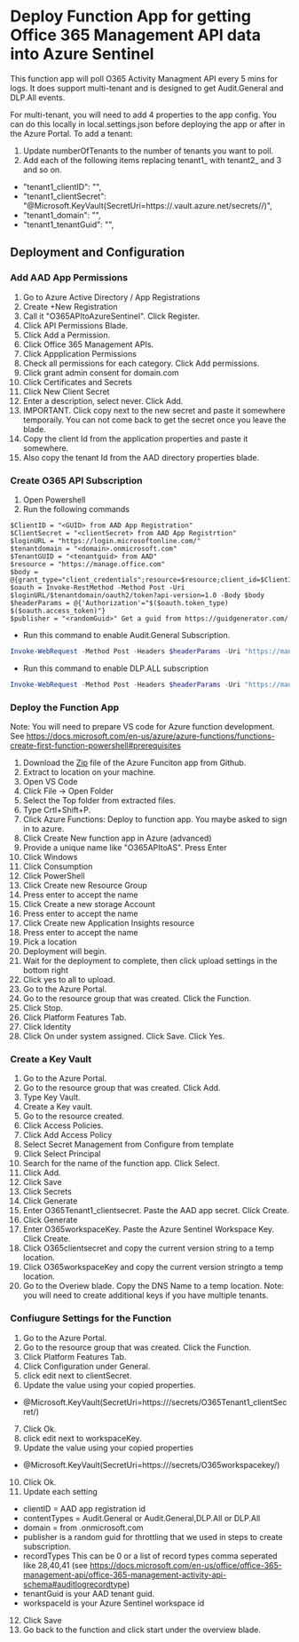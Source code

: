 # Deploy Function App for getting Office 365 Management API data into Azure Sentinel
This function app will poll O365 Activity Managment API every 5 mins for logs.  It does support multi-tenant and is designed to get Audit.General and DLP.All events.

For multi-tenant, you will need to add 4 properties to the app config.  You can do this locally in local.settings.json before deploying the app or after in the Azure Portal.
To add a tenant:
1. Update numberOfTenants to the number of tenants you want to poll.
2. Add each of the following items replacing tenant1_ with tenant2_ and 3 and so on.
* "tenant1_clientID": "<GUID>",
* "tenant1_clientSecret": "@Microsoft.KeyVault(SecretUri=https://<name>.vault.azure.net/secrets/<secret>/<version>)",
* "tenant1_domain": "<domain>",
* "tenant1_tenantGuid": "<GUID>",

## Deployment and Configuration
### Add AAD App Permissions
1. Go to Azure Active Directory / App Registrations
2. Create +New Registration
3. Call it "O365APItoAzureSentinel".  Click Register.
4. Click API Permissions Blade.
5. Click Add a Permission.  
6. Click Office 365 Management APIs.
7. Click Appplication Permissions
8. Check all permissions for each category.  Click Add permissions.
9. Click grant admin consent for domain.com
10. Click Certificates and Secrets
11. Click New Client Secret
12. Enter a description, select never.  Click Add.
13. IMPORTANT.  Click copy next to the new secret and paste it somewhere temporaily.  You can not come back to get the secret once you leave the blade.
14. Copy the client Id from the application properties and paste it somewhere.
15. Also copy the tenant Id from the AAD directory properties blade.

### Create O365 API Subscription
1. Open Powershell
2. Run the following commands

```powerhshell
$ClientID = "<GUID> from AAD App Registration"
$ClientSecret = "<clientSecret> from AAD App Registrtion"
$loginURL = "https://login.microsoftonline.com/"
$tenantdomain = "<domain>.onmicrosoft.com"
$TenantGUID = "<tenantguid> from AAD"
$resource = "https://manage.office.com"
$body = @{grant_type="client_credentials";resource=$resource;client_id=$ClientID;client_secret=$ClientSecret}
$oauth = Invoke-RestMethod -Method Post -Uri $loginURL/$tenantdomain/oauth2/token?api-version=1.0 -Body $body
$headerParams = @{'Authorization'="$($oauth.token_type) $($oauth.access_token)"} 
$publisher = "<randomGuid>" Get a guid from https://guidgenerator.com/
```

* Run this command to enable Audit.General Subscription. 
```powershell
Invoke-WebRequest -Method Post -Headers $headerParams -Uri "https://manage.office.com/api/v1.0/$tenantGuid/activity/feed/subscriptions/start?contentType=Audit.General&PublisherIdentifier=$Publisher"
```
* Run this command to enable DLP.ALL subscription
```powershell
Invoke-WebRequest -Method Post -Headers $headerParams -Uri "https://manage.office.com/api/v1.0/$tenantGuid/activity/feed/subscriptions/start?contentType=DLP.ALL&PublisherIdentifier=$Publisher"
```

### Deploy the Function App
Note: You will need to prepare VS code for Azure function development.  See https://docs.microsoft.com/en-us/azure/azure-functions/functions-create-first-function-powershell#prerequisites
1. Download the [Zip](https://github.com/Azure/Azure-Sentinel/blob/master/DataConnectors/O365%20Data/O365APItoAS-Template.zip?raw=true)  file of the Azure Funciton app from Github.
2. Extract to location on your machine.
3. Open VS Code
4. Click File -> Open Folder
5. Select the Top folder from extracted files.
6. Type Crtl+Shift+P.
7. Click Azure Functions: Deploy to function app.  You maybe asked to sign in to azure.
8. Click Create New function app in Azure (advanced)
9. Provide a unique name like "O365APItoAS".  Press Enter
10. Click Windows
11. Click Consumption
12. Click PowerShell
13. Click Create new Resource Group
14. Press enter to accept the name
15. Click Create a new storage Account
16. Press enter to accept the name
17. Click Create new Application Insights resource
18. Press enter to accept the name
19. Pick a location
20. Deployment will begin.
21. Wait for the deployment to complete, then click upload settings in the bottom right
22. Click yes to all to upload.
23. Go to the Azure Portal.
24. Go to the resource group that was created.  Click the Function.
25. Click Stop.
26. Click Platform Features Tab.
27. Click Identity
28. Click On under system assigned.  Click Save.  Click Yes.

### Create a Key Vault
1. Go to the Azure Portal.
2. Go to the resource group that was created.  Click Add.
3. Type Key Vault.
4. Create a Key vault.
5. Go to the resource created.
6. Click Access Policies.
7. Click Add Access Policy
8. Select Secret Management from Configure from template
9. Click Select Principal
10. Search for the name of the function app.  Click Select.
11. Click Add.
12. Click Save
13. Click Secrets
14. Click Generate
15. Enter O365Tenant1_clientsecret.  Paste the AAD app secret.  Click Create.
16. Click Generate
17. Enter O365workspaceKey.  Paste the Azure Sentinel Workspace Key.  Click Create.
18. Click O365clientsecret and copy the current version string to a temp location.
19. Click O365workspaceKey and copy the current version stringto a temp location.
20. Go to the Overiew blade.  Copy the DNS Name to a temp location.
Note: you will need to create additional keys if you have multiple tenants.

### Confiugure Settings for the Function
1. Go to the Azure Portal.
2. Go to the resource group that was created.  Click the Function.
3. Click Platform Features Tab.
4. Click Configuration under General.
5. click edit next to clientSecret.
6. Update the value using your copied properties.
* @Microsoft.KeyVault(SecretUri=https://<dnsname>/secrets/O365Tenant1_clientSecret/<versionstring>)
7. Click Ok.
8. click edit next to workspaceKey.
9. Update the value using your copied properties
* @Microsoft.KeyVault(SecretUri=https://<dnsname>/secrets/O365workspacekey/<versionstring>)
10. Click Ok.
11.  Update each setting
* clientID = AAD app registration id
* contentTypes = Audit.General or Audit.General,DLP.All or DLP.All
* domain = <domain> from <domain>.onmicrosoft.com
* publisher is a random guid for throttling that we used in steps to create subscription.
* recordTypes This can be 0 or a list of record types comma seperated like 28,40,41 (see https://docs.microsoft.com/en-us/office/office-365-management-api/office-365-management-activity-api-schema#auditlogrecordtype)
* tenantGuid is your AAD tenant guid.
* workspaceId is your Azure Sentinel workspace id
12. Click Save
13. Go back to the function and click start under the overview blade.
